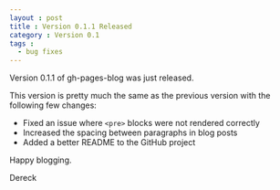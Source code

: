 ```yaml
---
layout : post
title : Version 0.1.1 Released
category : Version 0.1
tags :
  - bug fixes
---
```


Version 0.1.1 of gh-pages-blog was just released.

This version is pretty much the same as the previous version with the following few changes:
* Fixed an issue where `<pre>` blocks were not rendered correctly
* Increased the spacing between paragraphs in blog posts
* Added a better README to the GitHub project

Happy blogging.

Dereck
